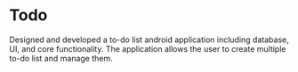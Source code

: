 # Todo
Designed and developed a to-do list android application including database, UI, and core functionality. The application allows the user to create multiple to-do list and manage them.
